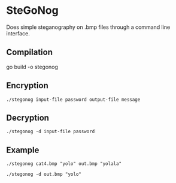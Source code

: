 # SteGoNog
Does simple steganography on .bmp files through a command line interface.

## Compilation
go build -o stegonog

## Encryption
```
./stegonog input-file password output-file message
```

## Decryption
```
./stegonog -d input-file password
```

## Example
```
./stegonog cat4.bmp "yolo" out.bmp "yolala"

./stegonog -d out.bmp "yolo"
```


